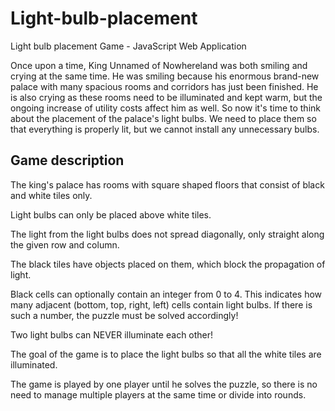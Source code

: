 # Light-bulb-placement
Light bulb placement Game - JavaScript Web Application

Once upon a time, King Unnamed of Nowhereland was both smiling and crying at the same time. He was smiling because his enormous brand-new palace with many spacious rooms and corridors has just been finished. He is also crying as these rooms need to be illuminated and kept warm, but the ongoing increase of utility costs affect him as well. So now it's time to think about the placement of the palace's light bulbs. We need to place them so that everything is properly lit, but we cannot install any unnecessary bulbs.

## Game description
  The king's palace has rooms with square shaped floors that consist of black and white tiles only.
  
  Light bulbs can only be placed above white tiles.
  
  The light from the light bulbs does not spread diagonally, only straight along the given row and column.
  
  The black tiles have objects placed on them, which block the propagation of light.
  
  Black cells can optionally contain an integer from 0 to 4. This indicates how many adjacent (bottom, top, right, left) cells contain light bulbs. If       there is such a number, the puzzle must be solved accordingly!
  
  Two light bulbs can NEVER illuminate each other!
  
  The goal of the game is to place the light bulbs so that all the white tiles are illuminated.
  
  The game is played by one player until he solves the puzzle, so there is no need to manage multiple players at the same time or divide into rounds.
